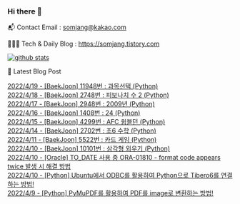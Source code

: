 ### Hi there 👋

📬  Contact Email : somjang@kakao.com

👨🏻‍💻  Tech & Daily Blog : https://somjang.tistory.com

[![github stats](https://github-readme-stats.vercel.app/api?username=SOMJANG&show_icons=true&hide_border=False)](https://somjang.tistory.com)

🤩 Latest Blog Post

[2022/4/19 - [BaekJoon] 11948번 : 과목선택 (Python)](https://somjang.tistory.com/entry/BaekJoon-11948%EB%B2%88-%EA%B3%BC%EB%AA%A9%EC%84%A0%ED%83%9D-Python) <br>
[2022/4/18 - [BaekJoon] 2748번 : 피보나치 수 2 (Python)](https://somjang.tistory.com/entry/BaekJoon-2748%EB%B2%88-%ED%94%BC%EB%B3%B4%EB%82%98%EC%B9%98-%EC%88%98-2-Python) <br>
[2022/4/17 - [BaekJoon] 2948번 : 2009년 (Python)](https://somjang.tistory.com/entry/BaekJoon-2948%EB%B2%88-2009%EB%85%84-Python) <br>
[2022/4/16 - [BaekJoon] 1408번 : 24 (Python)](https://somjang.tistory.com/entry/BaekJoon-1408%EB%B2%88-24-Python) <br>
[2022/4/15 - [BaekJoon] 4299번 : AFC 윔블던 (Python)](https://somjang.tistory.com/entry/BaekJoon-4299%EB%B2%88-AFC-%EC%9C%94%EB%B8%94%EB%8D%98-Python) <br>
[2022/4/14 - [BaekJoon] 2702번 : 초6 수학 (Python)](https://somjang.tistory.com/entry/BaekJoon-2702%EB%B2%88-%EC%B4%886-%EC%88%98%ED%95%99-Python) <br>
[2022/4/11 - [BaekJoon] 5522번 : 카드 게임 (Python)](https://somjang.tistory.com/entry/BaekJoon-5522%EB%B2%88-%EC%B9%B4%EB%93%9C-%EA%B2%8C%EC%9E%84-Python) <br>
[2022/4/10 - [BaekJoon] 10101번 : 삼각형 외우기 (Python)](https://somjang.tistory.com/entry/BaekJoon-10101%EB%B2%88-%EC%82%BC%EA%B0%81%ED%98%95-%EC%99%B8%EC%9A%B0%EA%B8%B0-Python) <br>
[2022/4/10 - [Oracle] TO_DATE 사용 중 ORA-01810 - format code appears twice 발생 시 해결 방법](https://somjang.tistory.com/entry/Oracle-TODATE-%EC%82%AC%EC%9A%A9-%EC%A4%91-ORA-01810-format-code-appears-twice-%EB%B0%9C%EC%83%9D-%EC%8B%9C-%ED%95%B4%EA%B2%B0-%EB%B0%A9%EB%B2%95) <br>
[2022/4/10 - [Python] Ubuntu에서 ODBC를 활용하여 Python으로 Tibero6를 연결하는 방법!](https://somjang.tistory.com/entry/Python-Ubuntu%EC%97%90%EC%84%9C-ODBC%EB%A5%BC-%ED%99%9C%EC%9A%A9%ED%95%98%EC%97%AC-Python%EC%9C%BC%EB%A1%9C-Tibero6%EB%A5%BC-%EC%97%B0%EA%B2%B0%ED%95%98%EB%8A%94-%EB%B0%A9%EB%B2%95) <br>
[2022/4/9 - [Python] PyMuPDF를 활용하여 PDF를 image로 변환하는 방법!](https://somjang.tistory.com/entry/Python-PyMuPDF%EB%A5%BC-%ED%99%9C%EC%9A%A9%ED%95%98%EC%97%AC-PDF%EB%A5%BC-image%EB%A1%9C-%EB%B3%80%ED%99%98%ED%95%98%EB%8A%94-%EB%B0%A9%EB%B2%95) <br>
